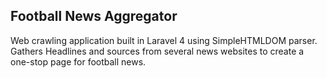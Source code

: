 ## Football News Aggregator

Web crawling application built in Laravel 4 using SimpleHTMLDOM parser. Gathers Headlines and sources from several news websites to create a one-stop page for football news.
